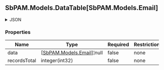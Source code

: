 
<h2 id="tocS_SbPAM.Models.DataTable[SbPAM.Models.Email]">SbPAM.Models.DataTable[SbPAM.Models.Email]</h2>

<a id="schemasbpam.models.datatable[sbpam.models.email]"></a>
<a id="schema_SbPAM.Models.DataTable[SbPAM.Models.Email]"></a>
<a id="tocSsbpam.models.datatable[sbpam.models.email]"></a>
<a id="tocssbpam.models.datatable[sbpam.models.email]"></a>

<details><summary>JSON</summary>


```json
{
  "data": [
    {
      "id": "497f6eca-6276-4993-bfeb-53cbbbba6f08",
      "expiresDateTimeUtc": "2019-08-24T14:15:22Z",
      "emailSettingsId": "f97b605c-a258-4007-967b-14f8a52c230d",
      "emailSettings": {
        "id": "497f6eca-6276-4993-bfeb-53cbbbba6f08",
        "name": "string",
        "description": "string",
        "sendNotification": true,
        "useTls": true,
        "useAuth": true,
        "smtpHost": "string",
        "smtpPort": 0,
        "fromAddress": "string",
        "credentialId": "f568fec0-10b6-4b94-9daf-e62c50c9bf3e",
        "nodeId": "959356e3-6168-4a92-b4a5-b9d462be6177",
        "createdDateTimeUtc": "2019-08-24T14:15:22Z",
        "modifiedDateTimeUtc": "2019-08-24T14:15:22Z"
      },
      "subject": "string",
      "toAddress": "string",
      "htmlBody": "string",
      "importance": "Low",
      "priority": "NonUrgent",
      "wasSent": true,
      "sentDateTimeUtc": "2019-08-24T14:15:22Z",
      "attachmentPath": "string",
      "nodeId": "959356e3-6168-4a92-b4a5-b9d462be6177",
      "createdDateTimeUtc": "2019-08-24T14:15:22Z",
      "modifiedDateTimeUtc": "2019-08-24T14:15:22Z"
    }
  ],
  "recordsTotal": 0
}

```


</details>

### Properties

|Name|Type|Required|Restrictions|Description|
|---|---|---|---|---|
|data|[[SbPAM.Models.Email](../Models/sbpam.models.email.md)]¦null|false|none|none|
|recordsTotal|integer(int32)|false|none|none|


